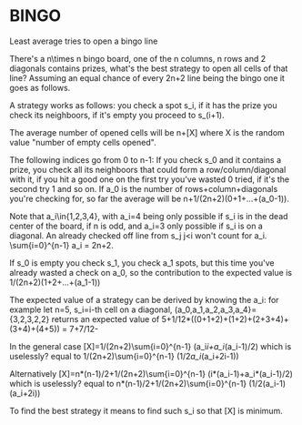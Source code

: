 # BINGO
Least average tries to open a bingo line

There's a n\times n bingo board, one of the n columns, n rows and 2 diagonals contains prizes, what's the best strategy to open all cells of that line? Assuming an equal chance of every 2n+2 line being the bingo one it goes as follows.

A strategy works as follows: you check a spot s_i, if it has the prize you check its neighboors, if it's empty you proceed to s_(i+1).

The average number of opened cells will be n+[X] where X is the random value "number of empty cells opened".


The following indices go from 0 to n-1:
If you check s_0 and it contains a prize, you check all its neighboors that could form a row/column/diagonal with it, if you hit a good one on the first try you've wasted 0 tried, if it's the second try 1 and so on. If a_0 is the number of rows+column+diagonals you're checking for, so far the average will be n+1/(2n+2)(0+1+...+(a_0-1)).

Note that a_i\in{1,2,3,4}, with a_i=4 being only possible if s_i is in the dead center of the board, if n is odd, and a_i=3 only possible if s_i is on a diagonal. An already checked off line from s_j j<i won't count for a_i. \sum{i=0}^{n-1} a_i = 2n+2.

If s_0 is empty you check s_1, you check a_1 spots, but this time you've already wasted a check on a_0, so the contribution to the expected value is 1/(2n+2)(1+2+...+(a_1-1))

The expected value of a strategy can be derived by knowing the a_i: for example let n=5, s_i=i-th cell on a diagonal, (a_0,a_1,a_2,a_3,a_4}={3,2,3,2,2} returns an expected value of 5+1/12*((0+1+2)+(1+2)+(2+3+4)+(3+4)+(4+5)) = 7+7/12-

In the general case [X]=1/(2n+2)\sum{i=0}^{n-1} (a_i*i+a_i*(a_i-1)/2) which is uselessly? equal to 1/(2n+2)\sum{i=0}^{n-1} (1/2*a_i*(a_i+2i-1))

Alternatively [X]=n*(n-1)/2+1/(2n+2)\sum{i=0}^{n-1} (i*(a_i-1)+a_i*(a_i-1)/2) which is uselessly? equal to n*(n-1)/2+1/(2n+2)\sum{i=0}^{n-1} (1/2(a_i-1)(a_i+2i)) 

To find the best strategy it means to find such s_i so that [X] is minimum.
